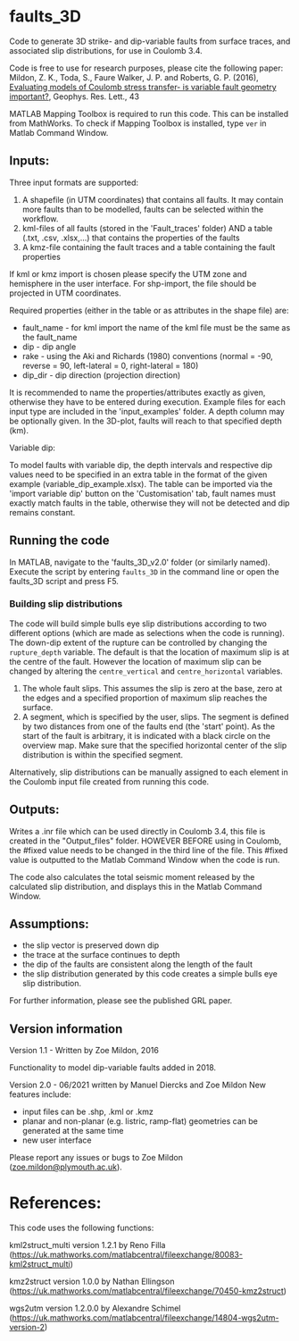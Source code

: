 # faults_3D
Code to generate 3D strike- and dip-variable faults from surface traces, and associated slip distributions, for use in Coulomb 3.4. 

Code is free to use for research purposes, please cite the following paper:\
Mildon, Z. K., Toda, S., Faure Walker, J. P. and Roberts, G. P. (2016), [Evaluating models of Coulomb stress transfer- is variable fault geometry important?](https://agupubs.onlinelibrary.wiley.com/doi/full/10.1002/2016GL071128), Geophys. Res. Lett., 43

MATLAB Mapping Toolbox is required to run this code. This can be installed from MathWorks. To check if Mapping Toolbox is installed, type `ver` in Matlab Command Window.

## Inputs:
Three input formats are supported:
1) A shapefile (in UTM coordinates) that contains all faults. It may contain more faults than to be modelled, faults can be selected within the workflow.
2) kml-files of all faults (stored in the 'Fault_traces' folder) AND a table (.txt, .csv, .xlsx,...) that contains the properties of the faults
3) A kmz-file containing the fault traces and a table containing the fault properties

If kml or kmz import is chosen please specify the UTM zone and hemisphere in the user interface.
For shp-import, the file should be projected in UTM coordinates.

Required properties (either in the table or as attributes in the shape file) are:

* fault_name - for kml import the name of the kml file must be the same as the fault_name
* dip - dip angle
* rake - using the Aki and Richards (1980) conventions (normal = -90, reverse = 90, left-lateral = 0, right-lateral = 180)
* dip_dir - dip direction (projection direction)

It is recommended to name the properties/attributes exactly as given, otherwise they have to be entered during execution. Example files for each input type are included in the 'input_examples' folder.
A depth column may be optionally given. In the 3D-plot, faults will reach to that specified depth (km).

Variable dip:

To model faults with variable dip, the depth intervals and respective dip values need to be specified in an extra table in the format of the given example (variable_dip_example.xlsx).
The table can be imported via the 'import variable dip' button on the 'Customisation' tab, fault names must exactly match faults in the table, otherwise they will not be detected and dip remains constant.

## Running the code
In MATLAB, navigate to the 'faults_3D_v2.0' folder (or similarly named). Execute the script by entering `faults_3D` in the command line or open the faults_3D script and press F5.

### Building slip distributions
The code will build simple bulls eye slip distributions according to two different options (which are made as selections when the code is running).
The down-dip extent of the rupture can be controlled by changing the `rupture_depth` variable.
The default is that the location of maximum slip is at the centre of the fault. However the location of maximum slip can be changed by altering the `centre_vertical` and `centre_horizontal` variables.
1. The whole fault slips. This assumes the slip is zero at the base, zero at the edges and a specified proportion of maximum slip reaches the surface. 
2. A segment, which is specified by the user, slips. The segment is defined by two distances from one of the faults end (the 'start' point). As the start of the 
   fault is arbitrary, it is indicated with a black circle on the overview map. Make sure that the specified horizontal center of the slip distribution is within
   the specified segment.

Alternatively, slip distributions can be manually assigned to each element in the Coulomb input file created from running this code.

## Outputs:
Writes a .inr file which can be used directly in Coulomb 3.4, this file is created in the "Output_files" folder. HOWEVER BEFORE using in Coulomb, the #fixed value needs to be changed in the third line of the file. This #fixed value is outputted to the Matlab Command Window when the code is run.

The code also calculates the total seismic moment released by the calculated slip distribution, and displays this in the Matlab Command Window. 

## Assumptions:
  - the slip vector is preserved down dip
  - the trace at the surface continues to depth
  - the dip of the faults are consistent along the length of the fault
  - the slip distribution generated by this code creates a simple bulls eye slip distribution.

For further information, please see the published GRL paper.

## Version information
Version 1.1 - Written by Zoe Mildon, 2016

Functionality to model dip-variable faults added in 2018.

Version 2.0 -  06/2021 written by Manuel Diercks and Zoe Mildon
New features include:
- input files can be .shp, .kml or .kmz
- planar and non-planar (e.g. listric, ramp-flat) geometries can be generated at the same time
- new user interface

Please report any issues or bugs to Zoe Mildon (zoe.mildon@plymouth.ac.uk).

# References:
This code uses the following functions:

kml2struct_multi version 1.2.1 by Reno Filla (https://uk.mathworks.com/matlabcentral/fileexchange/80083-kml2struct_multi)

kmz2struct version 1.0.0 by Nathan Ellingson (https://uk.mathworks.com/matlabcentral/fileexchange/70450-kmz2struct)

wgs2utm version 1.2.0.0 by Alexandre Schimel (https://uk.mathworks.com/matlabcentral/fileexchange/14804-wgs2utm-version-2)


